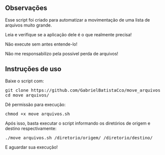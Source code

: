 <h2>Observações</h2>

Esse script foi criado para automatizar a movimentação de uma lista de arquivos muito grande.

Leia e verifique se a aplicação dele é o que realmente precisa!

Não execute sem antes entende-lo!

Não me responsabilizo pela possível perda de arquivos!

<h2>Instruções de uso</h2>

Baixe o script com:

<pre>
git clone https://github.com/GabrielBatistaCco/move_arquivos
cd move_arquivos/
</pre>

Dê permissão para execução:

<pre>chmod +x move_arquivos.sh</pre>

Após isso, basta executar o script informando os diretórios de origem e destino respectivamente:

<pre>
./move_arquivos.sh /diretorio/origem/ /diretorio/destino/
</pre>

E aguardar sua execução!
